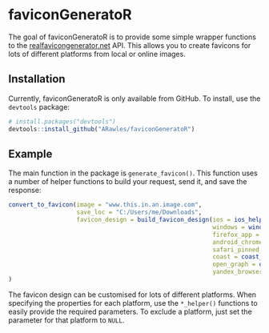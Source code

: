 
<!-- README.md is generated from README.Rmd. Please edit that file -->

# faviconGeneratoR

<!-- badges: start -->

<!-- badges: end -->

The goal of faviconGeneratoR is to provide some simple wrapper functions
to the [realfavicongenerator.net](https://www.realfavicongenerator.net)
API. This allows you to create favicons for lots of different platforms
from local or online images.

## Installation

Currently, faviconGeneratoR is only available from GitHub. To install,
use the `devtools` package:

``` r
# install.packages("devtools")
devtools::install_github("ARawles/faviconGeneratoR")
```

## Example

The main function in the package is `generate_favicon()`. This function
uses a number of helper functions to build your request, send it, and
save the response:

``` r
convert_to_favicon(image = "www.this.in.an.image.com",
                   save_loc = "C:/Users/me/Downloads",
                   favicon_design = build_favicon_design(ios = ios_helper(),
                                                         windows = windows_helper(),
                                                         firefox_app = firefox_app_helper(),
                                                         android_chrome = android_chrome_helper(),
                                                         safari_pinned_tab = safari_pinned_tab_helper(),
                                                         coast = coast_helper(),
                                                         open_graph = open_graph_helper(),
                                                         yandex_browser = yandex_browser_helper())
)
```

The favicon design can be customised for lots of different platforms.
When specifying the properties for each platform, use the `*_helper()`
functions to easily provide the required parameters. To exclude a
platform, just set the parameter for that platform to `NULL`.
